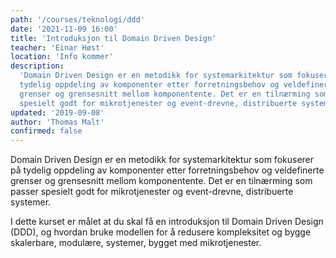 ```yaml
---
path: '/courses/teknologi/ddd'
date: '2021-11-09 16:00'
title: 'Introduksjon til Domain Driven Design'
teacher: 'Einar Høst'
location: 'Info kommer'
description:
  'Domain Driven Design er en metodikk for systemarkitektur som fokuserer på
  tydelig oppdeling av komponenter etter forretningsbehov og veldefinerte
  grenser og grensesnitt mellom komponentente. Det er en tilnærming som passer
  spesielt godt for mikrotjenester og event-drevne, distribuerte systemer.'
updated: '2019-09-08'
author: 'Thomas Malt'
confirmed: false
---
```


Domain Driven Design er en metodikk for systemarkitektur som fokuserer på
tydelig oppdeling av komponenter etter forretningsbehov og veldefinerte
grenser og grensesnitt mellom komponentente. Det er en tilnærming som passer
spesielt godt for mikrotjenester og event-drevne, distribuerte systemer.

I dette kurset er målet at du skal få en introduksjon til Domain Driven Design
(DDD), og hvordan bruke modellen for å redusere kompleksitet og bygge
skalerbare, modulære, systemer, bygget med mikrotjenester.
